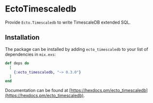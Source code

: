 # EctoTimescaledb

Provide `Ecto.Timescaledb` to write TimescaleDB extended SQL.

## Installation

The package can be installed by adding `ecto_timescaledb` to your list of dependencies in `mix.exs`:

```elixir
def deps do
  [
    {:ecto_timescaledb, "~> 0.3.0"}
  ]
end
```

Documentation can be found at [https://hexdocs.pm/ecto_timescaledb](https://hexdocs.pm/ecto_timescaledb).
